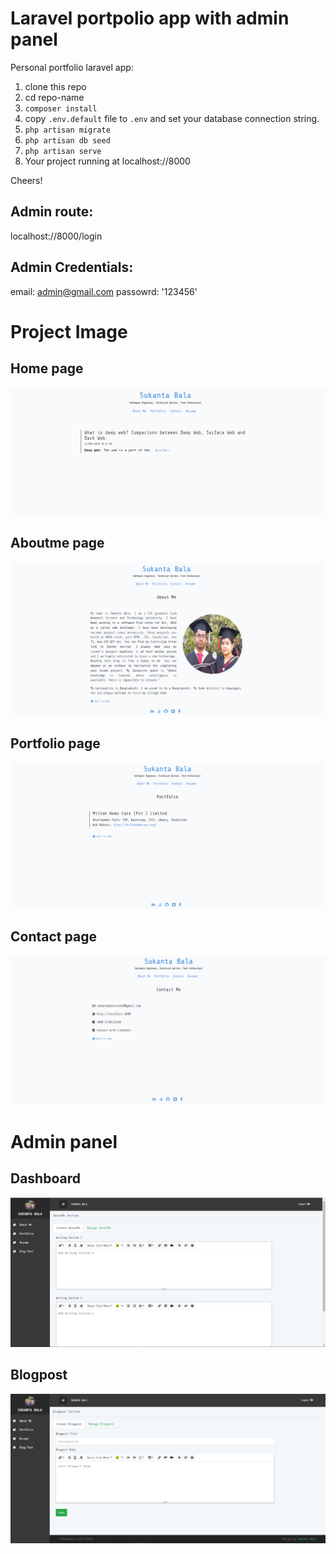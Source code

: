 # Laravel portpolio app with admin panel

Personal portfolio laravel app:

1. clone this repo
2. cd repo-name
3. `composer install`
4. copy `.env.default` file to `.env` and set your database connection string.
5. `php artisan migrate`
6. `php artisan db seed`
7. `php artisan serve`
8. Your project running at localhost://8000 

Cheers!

## Admin route:
localhost://8000/login

## Admin Credentials:
email: admin@gmail.com
passowrd: '123456'

# Project Image
## Home page
![](public/img/readme/homepage.PNG)

## Aboutme page
![](public/img/readme/aboutme.PNG)

## Portfolio page
![](public/img/readme/portfolio.PNG)

## Contact page
![](public/img/readme/contact.PNG)

# Admin panel

## Dashboard
![](public/img/readme/dashboard.PNG)

## Blogpost
![](public/img/readme/blogpost.PNG)
